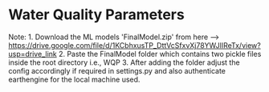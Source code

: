 # Water Quality Parameters 

Note: 1. Download the ML models 'FinalModel.zip' from here --> https://drive.google.com/file/d/1KCbhxusTP_DttVcSfxvXj78YWJlIReTx/view?usp=drive_link
      2. Paste the FinalModel folder which contains two pickle files inside the root directory i.e., WQP
      3. After adding the folder adjust the config accordingly if required in settings.py and also authenticate earthengine for the local machine used.
      
